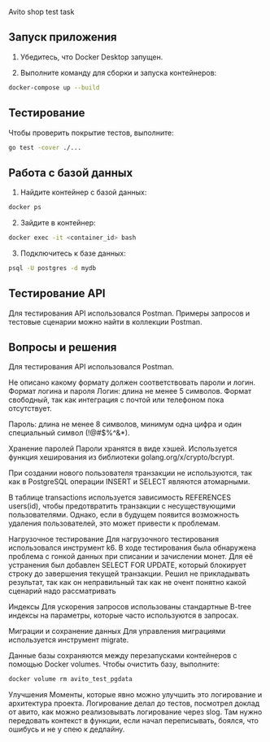Avito shop test task

## Запуск приложения
1.  Убедитесь, что Docker Desktop запущен.

2. Выполните команду для сборки и запуска контейнеров:
```bash
docker-compose up --build
```
## Тестирование
Чтобы проверить покрытие тестов, выполните:
```bash
go test -cover ./...
```
## Работа с базой данных
1. Найдите контейнер с базой данных:
```bash
docker ps
```
2. Зайдите в контейнер:
```bash
docker exec -it <container_id> bash
```
3. Подключитесь к базе данных:
```bash
psql -U postgres -d mydb
```
## Тестирование API
Для тестирования API использовался Postman. Примеры запросов и тестовые сценарии можно найти в коллекции Postman.

## Вопросы и решения

Для тестирования API использовался Postman.

Не описано какому формату должен соответствовать пароли и логин.
Формат логина и пароля
Логин: длина не менее 5 символов. Формат свободный, так как интеграция с почтой или телефоном пока отсутствует.

Пароль: длина не менее 8 символов, минимум одна цифра и один специальный символ (!@#$%^&*).

Хранение паролей
Пароли хранятся в виде хэшей. Используется функция хеширования из библиотеки golang.org/x/crypto/bcrypt.

При создании нового пользователя транзакции не используются, так как в PostgreSQL операции INSERT и SELECT являются атомарными.

В таблице transactions используется зависимость REFERENCES users(id), чтобы предотвратить транзакции с несуществующими пользователями. Однако, если в будущем появится возможность удаления пользователей, это может привести к проблемам.

Нагрузочное тестирование
Для нагрузочного тестирования использовался инструмент k6. В ходе тестирования была обнаружена проблема с гонкой данных при списании и зачислении монет. Для её устранения был добавлен SELECT FOR UPDATE, который блокирует строку до завершения текущей транзакции. Решил не прикладывать результат, так как он неправильный так как не очент понятно какой сценарий надо рассматривать 

Индексы
Для ускорения запросов использованы стандартные B-tree индексы на параметры, которые часто используются в запросах.

Миграции и сохранение данных
Для управления миграциями используется инструмент migrate.

Данные базы сохраняются между перезапусками контейнеров с помощью Docker volumes. Чтобы очистить базу, выполните:

```bash
docker volume rm avito_test_pgdata
```
Улучшения
Моменты, которые явно можно улучшить это логирование и архитектура проекта. Логирование делал до тестов, посмотрел доклад от авито, как можно реализовывать логирование через slog. Там нужно передовать контекст в функции, если начал переписывать, боялся, что ошибусь и не у спею к дедлайну. 